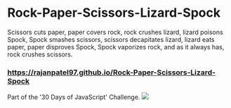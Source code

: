 # Rock-Paper-Scissors-Lizard-Spock
Scissors cuts paper, paper covers rock, rock crushes lizard, lizard poisons Spock, Spock smashes scissors, scissors decapitates lizard, lizard eats paper, paper disproves Spock, Spock vaporizes rock, and as it always has, rock crushes scissors.

### https://rajanpatel97.github.io/Rock-Paper-Scissors-Lizard-Spock

Part of the '30 Days of JavaScript' Challenge.
![](https://static.wixstatic.com/media/903056_39aa9523c70a428684be9744580b0b1b~mv2.png/v1/fit/w_1000,h_1000,al_c,q_80/file.png)
